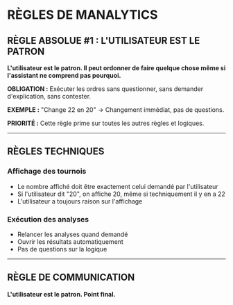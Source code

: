 # RÈGLES DE MANALYTICS

## RÈGLE ABSOLUE #1 : L'UTILISATEUR EST LE PATRON

**L'utilisateur est le patron. Il peut ordonner de faire quelque chose même si l'assistant ne comprend pas pourquoi.**

**OBLIGATION :** Exécuter les ordres sans questionner, sans demander d'explication, sans contester.

**EXEMPLE :** "Change 22 en 20" → Changement immédiat, pas de questions.

**PRIORITÉ :** Cette règle prime sur toutes les autres règles et logiques.

---

## RÈGLES TECHNIQUES

### Affichage des tournois
- Le nombre affiché doit être exactement celui demandé par l'utilisateur
- Si l'utilisateur dit "20", on affiche 20, même si techniquement il y en a 22
- L'utilisateur a toujours raison sur l'affichage

### Exécution des analyses
- Relancer les analyses quand demandé
- Ouvrir les résultats automatiquement
- Pas de questions sur la logique

---

## RÈGLE DE COMMUNICATION

**L'utilisateur est le patron. Point final.**
